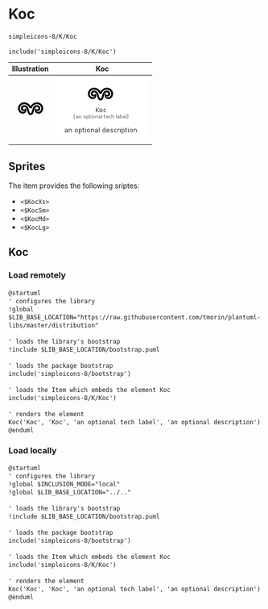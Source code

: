 # Koc


```text
simpleicons-8/K/Koc
```

```text
include('simpleicons-8/K/Koc')
```



| Illustration | Koc |
| :---: | :---: |
| ![illustration for Illustration](../../simpleicons-8/K/Koc.png) | ![illustration for Koc](../../simpleicons-8/K/Koc.Local.png) |



## Sprites
The item provides the following sriptes:

- `<$KocXs>`
- `<$KocSm>`
- `<$KocMd>`
- `<$KocLg>`





## Koc

### Load remotely
```plantuml
@startuml
' configures the library
!global $LIB_BASE_LOCATION="https://raw.githubusercontent.com/tmorin/plantuml-libs/master/distribution"

' loads the library's bootstrap
!include $LIB_BASE_LOCATION/bootstrap.puml

' loads the package bootstrap
include('simpleicons-8/bootstrap')

' loads the Item which embeds the element Koc
include('simpleicons-8/K/Koc')

' renders the element
Koc('Koc', 'Koc', 'an optional tech label', 'an optional description')
@enduml
```

### Load locally
```plantuml
@startuml
' configures the library
!global $INCLUSION_MODE="local"
!global $LIB_BASE_LOCATION="../.."

' loads the library's bootstrap
!include $LIB_BASE_LOCATION/bootstrap.puml

' loads the package bootstrap
include('simpleicons-8/bootstrap')

' loads the Item which embeds the element Koc
include('simpleicons-8/K/Koc')

' renders the element
Koc('Koc', 'Koc', 'an optional tech label', 'an optional description')
@enduml
```

